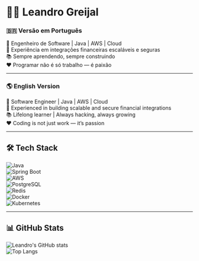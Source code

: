 # 👨‍💻 Leandro Greijal  

### 🇧🇷 Versão em Português  
🚀 Engenheiro de Software | Java | AWS | Cloud  
🔗 Experiência em integrações financeiras escaláveis e seguras  
📚 Sempre aprendendo, sempre construindo  
❤️ Programar não é só trabalho — é paixão  

---

### 🌎 English Version  
🚀 Software Engineer | Java | AWS | Cloud  
🔗 Experienced in building scalable and secure financial integrations  
📚 Lifelong learner | Always hacking, always growing  
❤️ Coding is not just work — it’s passion  

---

## 🛠️ Tech Stack  
![Java](https://img.shields.io/badge/Java-ED8B00?style=for-the-badge&logo=java&logoColor=white)  
![Spring Boot](https://img.shields.io/badge/SpringBoot-6DB33F?style=for-the-badge&logo=springboot&logoColor=white)  
![AWS](https://img.shields.io/badge/AWS-FF9900?style=for-the-badge&logo=amazon-aws&logoColor=white)  
![PostgreSQL](https://img.shields.io/badge/PostgreSQL-316192?style=for-the-badge&logo=postgresql&logoColor=white)  
![Redis](https://img.shields.io/badge/Redis-DC382D?style=for-the-badge&logo=redis&logoColor=white)  
![Docker](https://img.shields.io/badge/Docker-2496ED?style=for-the-badge&logo=docker&logoColor=white)  
![Kubernetes](https://img.shields.io/badge/Kubernetes-326CE5?style=for-the-badge&logo=kubernetes&logoColor=white)  

---

## 📊 GitHub Stats  
![Leandro's GitHub stats](https://github-readme-stats.vercel.app/api?username=leandro-greijal&show_icons=true&theme=tokyonight)  
![Top Langs](https://github-readme-stats.vercel.app/api/top-langs/?username=leandro-greijal&layout=compact&theme=tokyonight)  